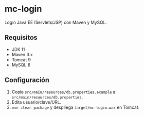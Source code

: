 ﻿# mc-login
Login Java EE (Servlets/JSP) con Maven y MySQL.

## Requisitos
- JDK 11
- Maven 3.x
- Tomcat 9
- MySQL 8

## Configuración
1) Copia `src/main/resources/db.properties.example` a `src/main/resources/db.properties`.
2) Edita usuario/clave/URL.
3) `mvn clean package` y despliega `target/mc-login.war` en Tomcat.
